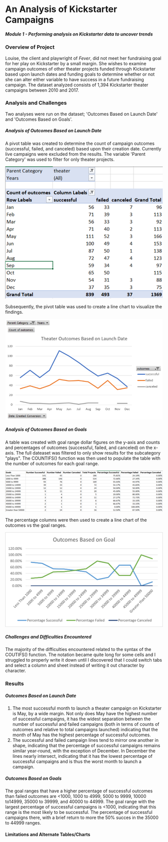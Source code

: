 # An Analysis of Kickstarter Campaigns
##### Module 1 - Performing analysis on Kickstarter data to uncover trends
### Overview of Project
  Louise, the client and playwright of *Fever*, did not meet her fundraising goal for her play on Kickstarter by a small margin.  She wishes to examine campaign outcomes of other theater projects funded through Kickstarter based upon launch dates and funding goals to determine whether or not she can alter either variable to have success in a future fundraising campaign.  The dataset analyzed consists of 1,394 Kickstarter theater campaigns between 2010 and 2017.
### Analysis and Challenges
  Two analyses were run on the dataset; 'Outcomes Based on Launch Date' and 'Outcomes Based on Goals'.  
##### Analysis of Outcomes Based on Launch Date 
A pivot table was created to determine the count of campaign outcomes (successful, failed, and canceled) based upon their creation date. Currently live campaigns were excluded from the results. The variable 'Parent Category' was used to filter for only theater projects. 

![](Outcomes_vs_Launch_Date_Pivot_Table.PNG)

Subsequently, the pivot table was used to create a line chart to visualize the findings. 

![](Theater_Outcomes_vs_Launch.PNG)

##### Analysis of Outcomes Based on Goals
A table was created with goal range dollar figures on the y-axis and counts and percentages of outcomes (successful, failed, and canceled) on the x-axis. The full dateaset was filtered to only show results for the subcategory "plays". The COUNTIFS() function was then used to populate the table with the number of outcomes for each goal range.

![](Outcomes_vs_Goals_Table.PNG)

The percentage columns were then used to create a line chart of the outcomes vs the goal ranges.

![](Outcomes_vs_Goals.png)

##### Challenges and Difficulties Encountered
The majority of the difficulties encountered related to the syntax of the COUTIFS() function. The notation became quite long for some cells and I struggled to properly write it down until I discovered that I could switch tabs and select a column and sheet instead of writing it out character by character.    
### Results
##### Outcomes Based on Launch Date
1. The most successful month to launch a theater campaign on Kickstarter is May, by a wide margin.  Not only does May have the highest number of successful campaigns, it has the widest separation between the number of successful and failed campaigns (both in terms of counts of outcomes and relative to total campaigns launched) indicating that the month of May has the highest percentage of successful outcomes.  
2. The successful and failed campaign lines tend to mirror one another in shape, indicating that the percentage of successful campaigns remains similar year-round, with the exception of December.  In December the lines nearly intersect, indicating that it has the lowest percentage of successful campaigns and is thus the worst month to launch a campaign.
##### Outcomes Based on Goals
The goal ranges that have a higher percentage of successful outcomes than failed outcomes are <1000, 1000 to 4999, 5000 to 9999, 10000 to14999, 35000 to 39999, and 40000 to 44999.  The goal range with the largest percentage of successful campaigns is <1000, indicating that this range is the most likely to be successful. The percentage of successful campaigns there, with a brief return to more the 50% succes in the 35000 to 44999 ranges. 
#### Limitations and Alternate Tables/Charts
